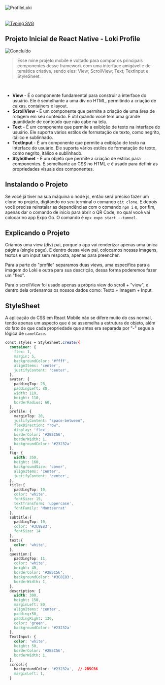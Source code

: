 ![ProfileLoki]()
<br><br><br>
[![Typing SVG](https://readme-typing-svg.demolab.com?font=Fira+Code&pause=1000&width=435&lines=Profile+Loki+!;React+Native+e+Expo+Go&pause=1000&color=3C8E83&width=435)](https://git.io/typing-svg)

## Projeto Inicial de React Native - Loki Profile
![Concluído](http://img.shields.io/static/v1?label=STATUS&message=CONCLUÍDO&color=3C8E83&style=for-the-badge)
> Esse mine projeto mobile é voltado para compor os principais componentes desse framework com uma interface amigável e de temática criativa, sendo eles: View; ScrollView; Text; TextInput e StyleSheet. 

<br>

- **View** - É o componente fundamental para construir a interface do usuário. Ele é semelhante a uma div no HTML, permitindo a criação de caixas, containers e layout.
- **ScrollView** - É um componente que permite a criação de uma área de rolagem em seu conteúdo. É útil quando você tem uma grande quantidade de conteúdo que não cabe na tela.
- **Text** - É um componente que permite a exibição de texto na interface do usuário. Ele suporta vários estilos de formatação de texto, como negrito, itálico e sublinhado.
- **TextInput** - É um componente que permite a exibição de texto na interface do usuário. Ele suporta vários estilos de formatação de texto, como negrito, itálico e sublinhado.
- **StyleSheet** - É um objeto que permite a criação de estilos para componentes. É semelhante ao CSS no HTML e é usado para definir as propriedades visuais dos componentes.

## Instalando o Projeto

Se você já tiver na sua máquina o node js, então será preciso fazer um clone no projeto, digitando no seu terminal o comando `git clone`. E depois você precisa reinstalar as dependências com o comando `npm i` e, por fim, apenas dar o comando de inicío para abrir o QR Code, no qual você vai colocar no app Expo Go. O comando é `npx expo start --tunnel`.

## Explicando o Projeto 

Criamos uma view (div) pai, porque o app vai renderizar apenas uma única página (single page). E dentro dessa view pai, colocamos nossas imagens, textos e um input sem resposta, apenas para preencher.

Para a parte do "profile" separamos duas views, uma específica para a imagem do Loki e outra para sua descrição, dessa forma poderemos fazer um "flex". 

Para o scrollView foi usado apenas a própria view do scroll + "view", e dentro dela ordenamos os nossos dados como: Texto + Imagem + Input.

## StyleSheet

A aplicação do CSS em React Mobile não se difere muito do css normal, tendo apenas um aspecto que é se assemelha a estrutura de objeto, além do fato de que cada propriedade que antes era separada por "-" segue a lógica de `camelCase`.

```css
const styles = StyleSheet.create({
  container: {
    flex: 1,
    margin: 5,
    backgroundColor: '#ffff',
    alignItems: 'center',
    justifyContent: 'center',
  },
  avatar: {
    paddingTop: 28,
    paddingLeft: 80,
    width: 110,
    height: 110,
    borderRadius: 60,
  },
  profile: {
    marginTop: 20,
    justifyContent: "space-between",
    flexDirection: "row",
    display: 'flex',
    borderColor: '#2B5C56',
    borderWidth: 1,
    backgroundColor: '#23232a'
  },
  fig: {
    width: 350,
    height: 160,
    backgroundSize: 'cover',
    alignItems: 'center',
    justifyContent: 'center',
  },
  title:{
    paddingTop: 10,
    color: 'white',
    fontSize: 15,
    textTransform: 'uppercase',
    fontFamily: 'Montserrat'
  },
  subtitle:{
    paddingTop: 10,
    color: '#3C8E83',
    fontSize: 14
  },
  text:{
    color: 'white',
  },
  question:{
    paddingTop: 11,
    color: 'white',
    height: 40,
    borderColor: '#2B5C56',
    backgroundColor: '#3C8E83',
    borderWidth: 1,
  },
  description: {
    width: 300,
    height: 150,
    marginLeft: 80,
    alignItems: 'center',
    padding:50,
    paddingRight: 130,
    color: 'green',
    backgroundColor: '#23232a'
  },
  TextInput: {
    color: 'white',
    height: 50,
    borderColor: '#2B5C56',
    borderWidth: 1,
  },
  scrool:{
    backgroundColor: '#23232a',  // 2B5C56
    marginLeft: 1,
  }
```
